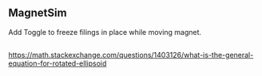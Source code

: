## MagnetSim
Add Toggle to freeze filings in place while moving magnet.
##
https://math.stackexchange.com/questions/1403126/what-is-the-general-equation-for-rotated-ellipsoid